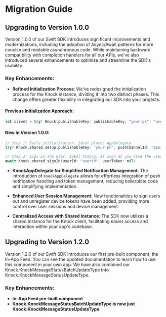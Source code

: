 # Migration Guide

## Upgrading to Version 1.0.0

Version 1.0.0 of our Swift SDK introduces significant improvements and modernizations, including the adoption of Async/Await patterns for more concise and readable asynchronous code. While maintaining backward compatibility with completion handlers for all our APIs, we've also introduced several enhancements to optimize and streamline the SDK's usability.

### Key Enhancements:

- **Refined Initialization Process**: We've redesigned the initialization process for the Knock instance, dividing it into two distinct phases. This change offers greater flexibility in integrating our SDK into your projects.

#### Previous Initialization Approach:
```swift
let client = try! Knock(publishableKey: publishableKey, "your-pk": "user-id", hostname: "hostname")
```

#### New in Version 1.0.0:
```swift
// Step 1: Early initialization. Ideal place: AppDelegate.
try? Knock.shared.setup(publishableKey: "your-pk", pushChannelId: "apns-channel-id", options: nil)

// Step 2: Sign in the user. Ideal timing: as soon as you have the userId.
await Knock.shared.signIn(userId: "userid", userToken: nil)
```

- **KnockAppDelegate for Simplified Notification Management**: The introduction of `KnockAppDelegate` allows for effortless integration of push notification handling and token management, reducing boilerplate code and simplifying implementation.

- **Enhanced User Session Management**: New functionalities to sign users out and unregister device tokens have been added, providing more control over user sessions and device management.

- **Centralized Access with Shared Instance**: The SDK now utilizes a shared instance for the Knock client, facilitating easier access and interaction within your app's codebase.

## Upgrading to Version 1.2.0

Version 1.2.0 of our Swift SDK introduces our first pre-built component, the In-App Feed. You can see the updated documentation to learn how to use this component in your own app. We have also combined our Knock.KnockMessageStatusBatchUpdateType into Knock.KnockMessageStatusUpdateType.

### Key Enhancements:

- **In-App Feed pre-built component**
- **Knock.KnockMessageStatusBatchUpdateType is now just Knock.KnockMessageStatusUpdateType**
